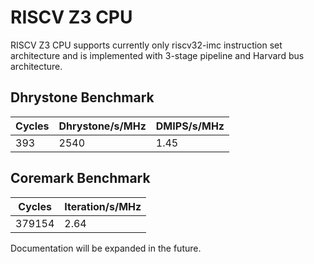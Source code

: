 # RISCV Z3 CPU #

RISCV Z3 CPU supports currently only riscv32-imc instruction set architecture and is implemented with 3-stage pipeline and Harvard bus architecture.

## Dhrystone Benchmark ##
| Cycles | Dhrystone/s/MHz | DMIPS/s/MHz |
| ------ | --------------- | ----------- |
|    393 |            2540 |        1.45 |

## Coremark Benchmark ##
| Cycles | Iteration/s/MHz |
| ------ | --------------- |
| 379154 |            2.64 |

Documentation will be expanded in the future.
